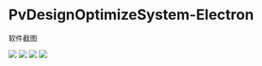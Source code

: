# PvDesignOptimizeSystem-Electron
软件截图

![](https://github.com/SHU-PV-Blue/PvDesignOptimizeSystem-Electron/tree/master/pvimages/main.png)
![](https://github.com/SHU-PV-Blue/PvDesignOptimizeSystem-Electron/tree/master/pvimages/方位角.png)
![](https://github.com/SHU-PV-Blue/PvDesignOptimizeSystem-Electron/tree/master/pvimages/效率.png)
![](https://github.com/SHU-PV-Blue/PvDesignOptimizeSystem-Electron/tree/master/pvimages/报告.png)
